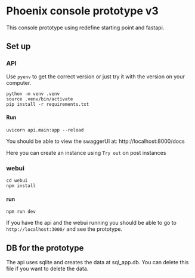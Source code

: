 # Phoenix console prototype v3

This console prototype using redefine starting point and fastapi. 

## Set up
### API
Use `pyenv` to get the correct version or just try it with the version on your computer.

```
python -m venv .venv
source .venv/bin/activate
pip install -r requirements.txt
```

#### Run
```
uvicorn api.main:app --reload
```

You should be able to view the swaggerUI at:
http://localhost:8000/docs

Here you can create an instance using `Try out` on post instances


### webui
```
cd webui
npm install
```
#### run
```
npm run dev
```


If you have the api and the webui running you should be able to go to `http://localhost:3000/` and
see the prototype.


## DB for the prototype
The api uses sqlite and creates the data at sql_app.db. You can delete this file if you want to
delete the data.

